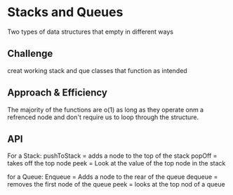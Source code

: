 # Stacks and Queues
Two types of data structures that empty in different ways

## Challenge
creat working stack and que classes that function as intended

## Approach & Efficiency
The majority of the functions are o(1) as long as they operate onm a refrenced node and don't require us to loop through the structure.

## API
For a Stack:
pushToStack = adds a node to the top of the stack
popOff = takes off the top node
peek = Look at the value of the top node in the stack

for a Queue:
Enqueue = Adds a node to the rear of the queue
dequeue = removes the first node of the queue
peek = looks at the top nod of a queue